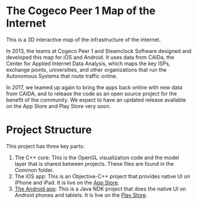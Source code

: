 The Cogeco Peer 1 Map of the Internet
===========

This is a 3D interactive map of the infrastructure of the internet.

In 2013, the teams at Cogeco Peer 1 and Steamclock Software designed and developed this map for iOS and Android. It uses data from CAIDa, the Center for Applied Internet Data Analysis, which maps the key ISPs, exchange points, universities, and other organizations that run the Autonomous Systems that route traffic online.

In 2017, we teamed up again to bring the apps back online with new data from CAIDA, and to release the code as an open source project for the benefit of the community. We expect to have an updated release available on the App Store and Play Store very soon.

Project Structure
=================

This project has three key parts:

1. The C++ core: This is the OpenGL visualization code and the model layer that is shared between projects. These files are found in the Common folder.
2. The iOS app: This is an Objective-C++ project that provides native UI on iPhone and iPad. It is live on the [App Store](https://itunes.apple.com/us/app/map-internet-by-peer-1-hosting/id605924222).
3. [The Android app](Android/README.md): This is a Java NDK project that does the native UI on Android phones and tablets. It is live on the [Play Store](https://play.google.com/store/apps/details?id=com.peer1.internetmap&hl=en).
